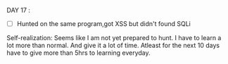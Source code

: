 DAY 17 : 
* [ ] Hunted on the same program,got XSS but didn't found SQLi 

Self-realization: Seems like I am not yet prepared to hunt. I have to learn a lot more than normal. And give it a lot of time. Atleast for the next 10 days have to give more than 5hrs to learning everyday.
